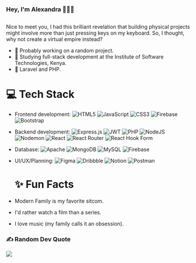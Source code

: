 ### Hey, I'm Alexandra 🕵🏽‍♀️
##
Nice to meet you, I had this brilliant revelation that building physical projects might involve more than just pressing keys on my keyboard. So, I thought, why not create a virtual empire instead?
- 🔭 Probably working on a random project.
- 🤖 Studying full-stack development at the Institute of Software Technologies, Kenya.
- 💭 Laravel and PHP.

 
# 💻 Tech Stack
- Frontend development: ![HTML5](https://img.shields.io/badge/html5-%23E34F26.svg?style=plastic&logo=html5&logoColor=white) ![JavaScript](https://img.shields.io/badge/javascript-%23323330.svg?style=plastic&logo=javascript&logoColor=%23F7DF1E)  ![CSS3](https://img.shields.io/badge/css3-%231572B6.svg?style=plastic&logo=css3&logoColor=white) ![Firebase](https://img.shields.io/badge/firebase-%23039BE5.svg?style=plastic&logo=firebase) ![Bootstrap](https://img.shields.io/badge/bootstrap-%238511FA.svg?style=plastic&logo=bootstrap&logoColor=white)
- Backend development: ![Express.js](https://img.shields.io/badge/express.js-%23404d59.svg?style=plastic&logo=express&logoColor=%2361DAFB) ![JWT](https://img.shields.io/badge/JWT-black?style=plastic&logo=JSON%20web%20tokens) ![PHP](https://img.shields.io/badge/php-%23777BB4.svg?style=plastic&logo=php&logoColor=white) ![NodeJS](https://img.shields.io/badge/node.js-6DA55F?style=plastic&logo=node.js&logoColor=white) ![Nodemon](https://img.shields.io/badge/NODEMON-%23323330.svg?style=plastic&logo=nodemon&logoColor=%BBDEAD) ![React](https://img.shields.io/badge/react-%2320232a.svg?style=plastic&logo=react&logoColor=%2361DAFB) ![React Router](https://img.shields.io/badge/React_Router-CA4245?style=plastic&logo=react-router&logoColor=white) ![React Hook Form](https://img.shields.io/badge/React%20Hook%20Form-%23EC5990.svg?style=plastic&logo=reacthookform&logoColor=white)
- Database: ![Apache](https://img.shields.io/badge/apache-%23D42029.svg?style=plastic&logo=apache&logoColor=white) ![MongoDB](https://img.shields.io/badge/MongoDB-%234ea94b.svg?style=plastic&logo=mongodb&logoColor=white) ![MySQL](https://img.shields.io/badge/mysql-%2300000f.svg?style=plastic&logo=mysql&logoColor=white) ![Firebase](https://img.shields.io/badge/Firebase-039BE5?style=plastic&logo=Firebase&logoColor=white)
- UI/UX/Planning: ![Figma](https://img.shields.io/badge/figma-%23F24E1E.svg?style=plastic&logo=figma&logoColor=white) ![Dribbble](https://img.shields.io/badge/Dribbble-EA4C89?style=plastic&logo=dribbble&logoColor=white) ![Notion](https://img.shields.io/badge/Notion-%23000000.svg?style=plastic&logo=notion&logoColor=white) ![Postman](https://img.shields.io/badge/Postman-FF6C37?style=plastic&logo=postman&logoColor=white)

  # ✨ Fun Facts
- Modern Family is my favorite sitcom.
- I'd rather watch a film than a series.
- I love music (my family calls it an obsession).

### ✍️ Random Dev Quote
![](https://quotes-github-readme.vercel.app/api?type=horizontal&theme=tokyonight )

<!--
### 😂 Random Dev Meme
<img src='https://randommeme-five.vercel.app/' style="height: 270px;"/>
-->


<!-- Proudly created with GPRM ( https://gprm.itsvg.in ) -->
